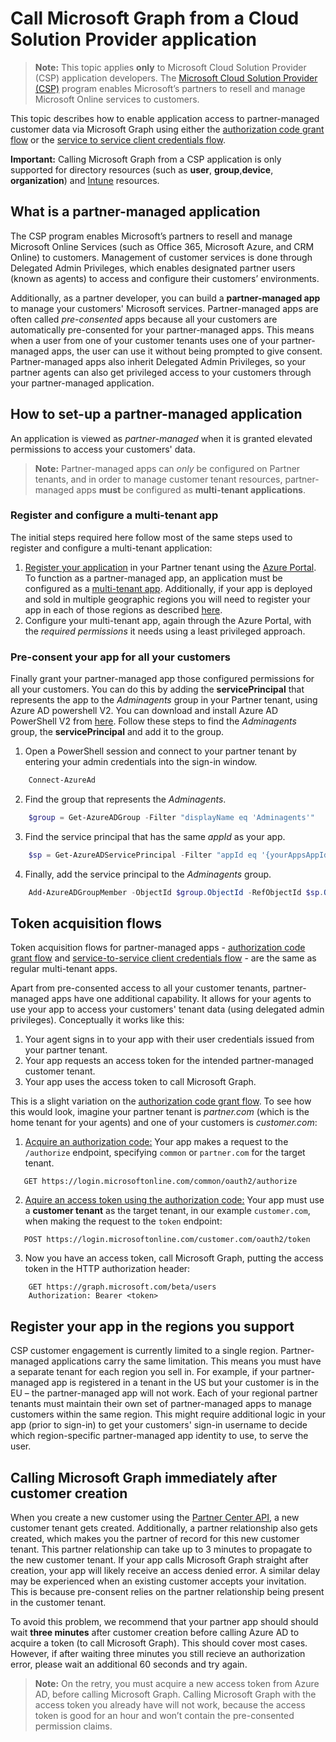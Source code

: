 # Call Microsoft Graph from a Cloud Solution Provider application

> **Note:** This topic applies **only** to Microsoft Cloud Solution Provider (CSP) application developers. The [Microsoft Cloud Solution Provider (CSP)](https://partner.microsoft.com/en-US/cloud-solution-provider) program enables Microsoft’s partners to resell and manage Microsoft Online services to customers.

This topic describes how to enable application access to partner-managed customer data via Microsoft Graph using either the [authorization code grant flow](https://docs.microsoft.com/en-us/azure/active-directory/develop/active-directory-protocols-oauth-code) or the [service to service client credentials flow](https://docs.microsoft.com/en-us/azure/active-directory/develop/active-directory-protocols-oauth-service-to-service).

**Important:** Calling Microsoft Graph from a CSP application is only supported for directory resources (such as **user**, **group**,**device**, **organization**) and [Intune](..\api-reference\beta\resources\intune_graph_overview.md) resources.

## What is a partner-managed application

The CSP program enables Microsoft’s partners to resell and manage Microsoft Online Services (such as Office 365, Microsoft Azure, and CRM Online) to customers. Management of customer services is done through Delegated Admin Privileges, which enables designated partner users (known as agents) to access and configure their customers’ environments.

Additionally, as a partner developer, you can build a **partner-managed app** to manage your customers' Microsoft services. Partner-managed apps are often called *pre-consented* apps because all your customers are automatically pre-consented for your partner-managed apps. This means when a user from one of your customer tenants uses one of your partner-managed apps, the user can use it without being prompted to give consent. Partner-managed apps also inherit Delegated Admin Privileges, so your partner agents can also get privileged access to your customers through your partner-managed application.

## How to set-up a partner-managed application

An application is viewed as *partner-managed* when it is granted elevated permissions to access your customers' data.

> **Note:** Partner-managed apps can *only* be configured on Partner tenants, and in order to manage customer tenant resources, partner-managed apps **must** be configured as **multi-tenant applications**.

### Register and configure a multi-tenant app

The initial steps required here follow most of the same steps used to register and configure a multi-tenant application:

1. [Register your application](https://docs.microsoft.com/en-us/azure/active-directory/active-directory-app-registration) in your Partner tenant using the [Azure Portal](https://portal.azure.com). To function as a partner-managed app, an application must be configured as a [multi-tenant app](https://docs.microsoft.com/en-us/azure/active-directory/develop/active-directory-devhowto-multi-tenant-overview#update-registration-to-be-multi-tenant). Additionally, if your app is deployed and sold in multiple geographic regions you will need to register your app in each of those regions as described <a href="#region">here</a>.
2. Configure your multi-tenant app, again through the Azure Portal, with the *required permissions* it needs using a least privileged approach.

### Pre-consent your app for all your customers

Finally grant your partner-managed app those configured permissions for all your customers. You can do this by adding the **servicePrincipal** that represents the app to the *Adminagents* group in your Partner tenant, using Azure AD powershell V2. You can download and install Azure AD PowerShell V2 from [here](https://www.powershellgallery.com/packages/AzureAD).  Follow these steps to find the *Adminagents* group, the **servicePrincipal** and add it to the group.

1. Open a PowerShell session and connect to your partner tenant by entering your admin credentials into the sign-in window.

```PowerShell
    Connect-AzureAd
```

2. Find the group that represents the *Adminagents*.

```PowerShell
    $group = Get-AzureADGroup -Filter "displayName eq 'Adminagents'"
```

3. Find the service principal that has the same *appId* as your app.

```PowerShell
    $sp = Get-AzureADServicePrincipal -Filter "appId eq '{yourAppsAppId}'"
```

4. Finally, add the service principal to the *Adminagents* group.

```PowerShell
    Add-AzureADGroupMember -ObjectId $group.ObjectId -RefObjectId $sp.ObjectId
```

## Token acquisition flows

Token acquisition flows for partner-managed apps - [authorization code grant flow](https://docs.microsoft.com/en-us/azure/active-directory/develop/active-directory-protocols-oauth-code) and [service-to-service client credentials flow](https://docs.microsoft.com/en-us/azure/active-directory/develop/active-directory-protocols-oauth-service-to-service) - are the same as regular multi-tenant apps.

Apart from pre-consented access to all your customer tenants, partner-managed apps have one additional capability. It allows for your agents to use your app to access your customers' tenant data (using delegated admin privileges). Conceptually it works like this:

1. Your agent signs in to your app with their user credentials issued from your partner tenant.
2. Your app requests an access token for the intended partner-managed customer tenant.
3. Your app uses the access token to call Microsoft Graph.

This is a slight variation on the [authorization code grant flow](https://docs.microsoft.com/en-us/azure/active-directory/develop/active-directory-protocols-oauth-code). To see how this would look, imagine your partner tenant is *partner.com* (which is the home tenant for your agents) and one of your customers is *customer.com*:

1. [Acquire an authorization code:](https://docs.microsoft.com/en-us/azure/active-directory/develop/active-directory-protocols-oauth-code#request-an-authorization-code) Your app makes a request to the ```/authorize``` endpoint, specifying ```common``` or ```partner.com``` for the target tenant.

```http
   GET https://login.microsoftonline.com/common/oauth2/authorize
```

2. [Aquire an access token using the authorization code:](https://docs.microsoft.com/en-us/azure/active-directory/develop/active-directory-protocols-oauth-code#use-the-authorization-code-to-request-an-access-token) Your app must use a **customer tenant** as the target tenant, in our example ```customer.com```, when making the request to the ```token``` endpoint:

```http
   POST https://login.microsoftonline.com/customer.com/oauth2/token
```

3. Now you have an access token, call Microsoft Graph, putting the access token in the HTTP authorization header:

```http
    GET https://graph.microsoft.com/beta/users
    Authorization: Bearer <token>
```

## Register your app in the regions you support
<a name="region"></a>

CSP customer engagement is currently limited to a single region. Partner-managed applications carry the same limitation. This means you must have a separate tenant for each region you sell in. For example, if your partner-managed app is registered in a tenant in the US but your customer is in the EU – the partner-managed app will not work.  Each of your regional partner tenants must maintain their own set of partner-managed apps to manage customers within the same region. This might require additional logic in your app (prior to sign-in) to get your customers' sign-in username to decide which region-specific partner-managed app identity to use, to serve the user.

## Calling Microsoft Graph immediately after customer creation

When you create a new customer using the [Partner Center API](https://partnercenter.microsoft.com/en-us/partner/developer), a new customer tenant gets created. Additionally, a partner relationship also gets created, which makes you the partner of record for this new customer tenant. This partner relationship can take up to 3 minutes to propagate to the new customer tenant. If your app calls Microsoft Graph straight after creation, your app will likely receive an access denied error. A similar delay may be experienced when an existing customer accepts your invitation. This is because pre-consent relies on the partner relationship being present in the customer tenant.

To avoid this problem, we recommend that your partner app should should wait **three minutes** after customer creation before calling Azure AD to acquire a token (to call Microsoft Graph). This should cover most cases. 
However, if after waiting three minutes you still recieve an authorization error, please wait an additional 60 seconds and try again.

> **Note:** On the retry, you must acquire a new access token from Azure AD, before calling Microsoft Graph.  Calling Microsoft Graph with the access token you already have will not work, because the access token is good for an hour and won’t contain the pre-consented permission claims.
